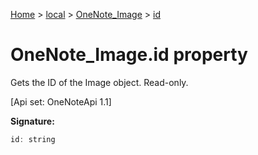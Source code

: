 [Home](./index) &gt; [local](local.md) &gt; [OneNote\_Image](local.onenote_image.md) &gt; [id](local.onenote_image.id.md)

# OneNote\_Image.id property

Gets the ID of the Image object. Read-only. 

 \[Api set: OneNoteApi 1.1\]

**Signature:**
```javascript
id: string
```

